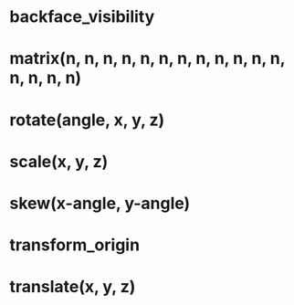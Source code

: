 # backface_visibility

# matrix(n, n, n, n, n, n, n, n, n, n, n, n, n, n, n, n)

# rotate(angle, x, y, z)

# scale(x, y, z)

# skew(x-angle, y-angle)

# transform_origin

# translate(x, y, z)
